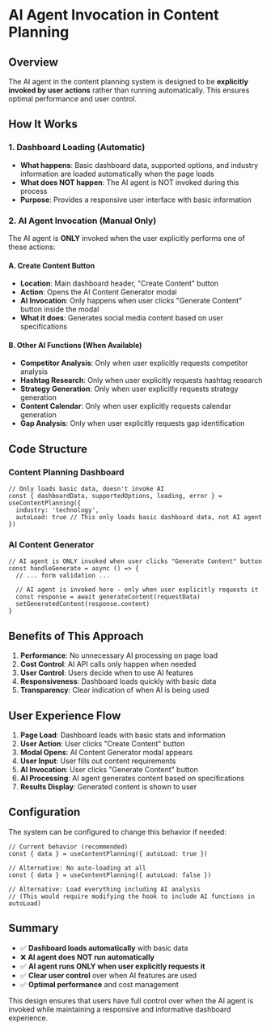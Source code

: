 # AI Agent Invocation in Content Planning

## Overview
The AI agent in the content planning system is designed to be **explicitly invoked by user actions** rather than running automatically. This ensures optimal performance and user control.

## How It Works

### 1. Dashboard Loading (Automatic)
- **What happens**: Basic dashboard data, supported options, and industry information are loaded automatically when the page loads
- **What does NOT happen**: The AI agent is NOT invoked during this process
- **Purpose**: Provides a responsive user interface with basic information

### 2. AI Agent Invocation (Manual Only)
The AI agent is **ONLY** invoked when the user explicitly performs one of these actions:

#### A. Create Content Button
- **Location**: Main dashboard header, "Create Content" button
- **Action**: Opens the AI Content Generator modal
- **AI Invocation**: Only happens when user clicks "Generate Content" button inside the modal
- **What it does**: Generates social media content based on user specifications

#### B. Other AI Functions (When Available)
- **Competitor Analysis**: Only when user explicitly requests competitor analysis
- **Hashtag Research**: Only when user explicitly requests hashtag research
- **Strategy Generation**: Only when user explicitly requests strategy generation
- **Content Calendar**: Only when user explicitly requests calendar generation
- **Gap Analysis**: Only when user explicitly requests gap identification

## Code Structure

### Content Planning Dashboard
```tsx
// Only loads basic data, doesn't invoke AI
const { dashboardData, supportedOptions, loading, error } = useContentPlanning({ 
  industry: 'technology', 
  autoLoad: true // This only loads basic dashboard data, not AI agent
})
```

### AI Content Generator
```tsx
// AI agent is ONLY invoked when user clicks "Generate Content" button
const handleGenerate = async () => {
  // ... form validation ...
  
  // AI agent is invoked here - only when user explicitly requests it
  const response = await generateContent(requestData)
  setGeneratedContent(response.content)
}
```

## Benefits of This Approach

1. **Performance**: No unnecessary AI processing on page load
2. **Cost Control**: AI API calls only happen when needed
3. **User Control**: Users decide when to use AI features
4. **Responsiveness**: Dashboard loads quickly with basic data
5. **Transparency**: Clear indication of when AI is being used

## User Experience Flow

1. **Page Load**: Dashboard loads with basic stats and information
2. **User Action**: User clicks "Create Content" button
3. **Modal Opens**: AI Content Generator modal appears
4. **User Input**: User fills out content requirements
5. **AI Invocation**: User clicks "Generate Content" button
6. **AI Processing**: AI agent generates content based on specifications
7. **Results Display**: Generated content is shown to user

## Configuration

The system can be configured to change this behavior if needed:

```tsx
// Current behavior (recommended)
const { data } = useContentPlanning({ autoLoad: true })

// Alternative: No auto-loading at all
const { data } = useContentPlanning({ autoLoad: false })

// Alternative: Load everything including AI analysis
// (This would require modifying the hook to include AI functions in autoLoad)
```

## Summary

- ✅ **Dashboard loads automatically** with basic data
- ❌ **AI agent does NOT run automatically**
- ✅ **AI agent runs ONLY when user explicitly requests it**
- ✅ **Clear user control** over when AI features are used
- ✅ **Optimal performance** and cost management

This design ensures that users have full control over when the AI agent is invoked while maintaining a responsive and informative dashboard experience.
